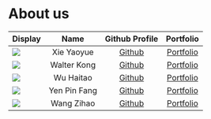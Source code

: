 # About us

|Display | Name | Github Profile | Portfolio |
|--------|:----:|:--------------:|:---------:|
|![](https://via.placeholder.com/100.png?text=Photo) | Xie Yaoyue | [Github](https://github.com/xieyaoyue) | [Portfolio](team/xieyaoyue.md)|
|![](https://via.placeholder.com/100.png?text=Photo) | Walter Kong | [Github](https://github.com/k-walter) | [Portfolio](team/walterkong.md)|
|![](https://via.placeholder.com/100.png?text=Photo) | Wu Haitao | [Github](https://github.com/Wu-Haitao) | [Portfolio](team/wu-haitao.md)|
|![](https://via.placeholder.com/100.png?text=Photo) | Yen Pin Fang | [Github](https://github.com/pinfang) | [Portfolio](team/pinfang.md)|
|![](https://via.placeholder.com/100.png?text=Photo) | Wang Zihao | [Github](https://github.com/killingbear999) | [Portfolio](team/killingbear999.md)|
